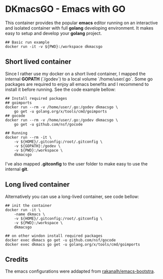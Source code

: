 # DKmacsGO - Emacs with GO

This container provides the popular **emacs** editor running on an
interactive and isolated container with full **golang** developing
environment. It makes easy to setup and develop your **golang**
project.

    ## Basic run example
    docker run -it -v ${PWD}:/workspace dkmacsgo


## Short lived container

Since I rather use my docker on a short lived container, I mapped
the internal **GOPATH** (´/godev´) to a local volume ´/home/user/.go´.
Some go packages are required to enjoy all emacs benefits and I
recommend to install it before running. See the code example bellow:

    ## Install required packages
    ## goimports
    docker run --rm -v /home/user/.go:/godev dkmacsgo \
        go get -u golang.org/x/tools/cmd/goimports
    ## gocode
    docker run --rm -v /home/user/.go:/godev dkmacsgo \
        go get -u github.com/nsf/gocode

    ## Running
    docker run --rm -it \
        -v ${HOME}/.gitconfig:/root/.gitconfig \
        -v ${GOPATH}:/godev \
        -v ${PWD}:/workspace \
        dkmacsgo

I've also mapped **.gitconfig** to the user folder to make easy
to use the internal **git**.

## Long lived container

Alternatively you can use a long-lived container, see code bellow:

    ## init the container
    docker run -it \
        -name dkmacs \
        -v ${HOME}/.gitconfig:/root/.gitconfig \
        -v ${PWD}:/workspace \
        dkmacsgo

    ## on other windon install required packages
    docker exec dkmacs go get -u github.com/nsf/gocode
    docker exec dkmacs go get -u golang.org/x/tools/cmd/goimports

## Credits

The emacs configurations were addapted from [rakanalh/emacs-bootstra](https://github.com/rakanalh/emacs-bootstrap).
